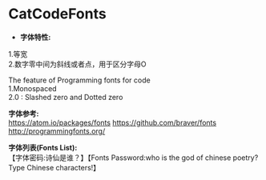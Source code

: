 # CatCodeFonts

* <b>字体特性:</b><br>

1.等宽<br>
2.数字零中间为斜线或者点，用于区分字母O<br>

The feature of Programming fonts for code<br>
1.Monospaced<br>
2.0 : Slashed zero and Dotted zero<br>

<b>字体参考:</b><br>
https://atom.io/packages/fonts https://github.com/braver/fonts<br>
http://programmingfonts.org/<br>

<b>字体列表(Fonts List):</b><br>
【字体密码:诗仙是谁？】【Fonts Password:who is the god of chinese poetry?Type Chinese characters!】<br>
